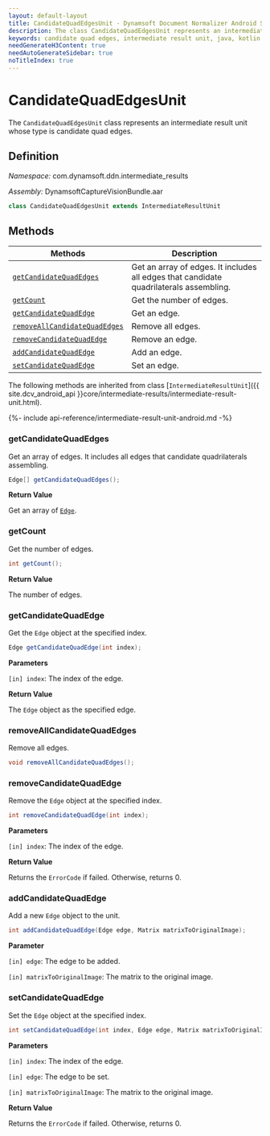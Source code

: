 ```yaml
---
layout: default-layout
title: CandidateQuadEdgesUnit - Dynamsoft Document Normalizer Android SDK API Reference
description: The class CandidateQuadEdgesUnit represents an intermediate result unit whose type is candidate quad edges.
keywords: candidate quad edges, intermediate result unit, java, kotlin
needGenerateH3Content: true
needAutoGenerateSidebar: true
noTitleIndex: true
---
```


# CandidateQuadEdgesUnit

The `CandidateQuadEdgesUnit` class represents an intermediate result unit whose type is candidate quad edges.

## Definition

*Namespace:* com.dynamsoft.ddn.intermediate_results

*Assembly:* DynamsoftCaptureVisionBundle.aar

```java
class CandidateQuadEdgesUnit extends IntermediateResultUnit
```

## Methods

| Methods | Description |
| ------- | ----------- |
| [`getCandidateQuadEdges`](#getcandidatequadedges) | Get an array of edges. It includes all edges that candidate quadrilaterals assembling. |
| [`getCount`](#getcount) | Get the number of edges. |
| [`getCandidateQuadEdge`](#getcandidatequadedge) | Get an edge. |
| [`removeAllCandidateQuadEdges`](#removeallcandidatequadedges) | Remove all edges. |
| [`removeCandidateQuadEdge`](#removecandidatequadedge) | Remove an edge. |
| [`addCandidateQuadEdge`](#addcandidatequadedge) | Add an edge. |
| [`setCandidateQuadEdge`](#setcandidatequadedge) | Set an edge. |

The following methods are inherited from class [`IntermediateResultUnit`]({{ site.dcv_android_api }}core/intermediate-results/intermediate-result-unit.html).

{%- include api-reference/intermediate-result-unit-android.md -%}

### getCandidateQuadEdges

Get an array of edges. It includes all edges that candidate quadrilaterals assembling.

```java
Edge[] getCandidateQuadEdges();
```

**Return Value**

Get an array of [`Edge`]({{site.dcv_android_api}}core/basic-structures/edge.html).

### getCount

Get the number of edges.

```java
int getCount();
```

**Return Value**

The number of edges.

### getCandidateQuadEdge

Get the `Edge` object at the specified index.

```java
Edge getCandidateQuadEdge(int index);
```

**Parameters**

`[in] index`: The index of the edge.

**Return Value**

The `Edge` object as the specified edge.

### removeAllCandidateQuadEdges

Remove all edges.

```java
void removeAllCandidateQuadEdges();
```

### removeCandidateQuadEdge

Remove the `Edge` object at the specified index.

```java
int removeCandidateQuadEdge(int index);
```

**Parameters**

`[in] index`: The index of the edge.

**Return Value**

Returns the `ErrorCode` if failed. Otherwise, returns 0.

### addCandidateQuadEdge

Add a new `Edge` object to the unit.

```java
int addCandidateQuadEdge(Edge edge, Matrix matrixToOriginalImage);
```

**Parameter**

`[in] edge`: The edge to be added.

`[in] matrixToOriginalImage`: The matrix to the original image.

### setCandidateQuadEdge

Set the `Edge` object at the specified index.

```java
int setCandidateQuadEdge(int index, Edge edge, Matrix matrixToOriginalImage);
```

**Parameters**

`[in] index`: The index of the edge.

`[in] edge`: The edge to be set.

`[in] matrixToOriginalImage`: The matrix to the original image.

**Return Value**

Returns the `ErrorCode` if failed. Otherwise, returns 0.
